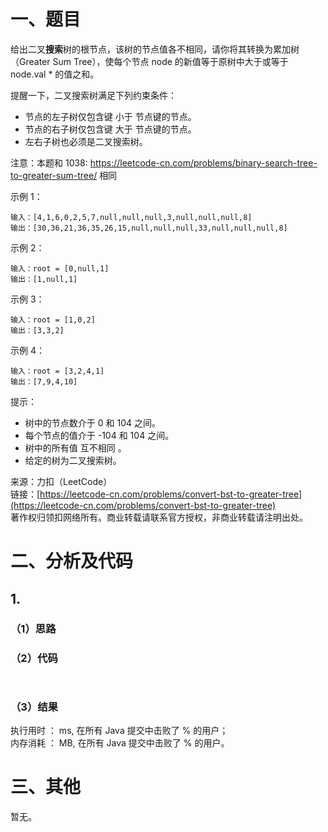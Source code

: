 # 一、题目
给出二叉**搜索**树的根节点，该树的节点值各不相同，请你将其转换为累加树（Greater Sum Tree），使每个节点 node 的新值等于原树中大于或等于 node.val * 的值之和。   
   
提醒一下，二叉搜索树满足下列约束条件：   
   
- 节点的左子树仅包含键 小于 节点键的节点。   
- 节点的右子树仅包含键 大于 节点键的节点。   
- 左右子树也必须是二叉搜索树。   
   
注意：本题和 1038: https://leetcode-cn.com/problems/binary-search-tree-to-greater-sum-tree/ 相同   
   
示例 1：   
```
输入：[4,1,6,0,2,5,7,null,null,null,3,null,null,null,8]
输出：[30,36,21,36,35,26,15,null,null,null,33,null,null,null,8]
``` 
     
示例 2：   
```
输入：root = [0,null,1]
输出：[1,null,1]
```
   
示例 3：   
```
输入：root = [1,0,2]
输出：[3,3,2]
```
   
示例 4：   
```
输入：root = [3,2,4,1]
输出：[7,9,4,10]
```
   
提示：   
- 树中的节点数介于 0 和 104 之间。   
- 每个节点的值介于 -104 和 104 之间。   
- 树中的所有值 互不相同 。   
- 给定的树为二叉搜索树。   
   
来源：力扣（LeetCode）   
链接：[https://leetcode-cn.com/problems/convert-bst-to-greater-tree](https://leetcode-cn.com/problems/convert-bst-to-greater-tree)   
著作权归领扣网络所有。商业转载请联系官方授权，非商业转载请注明出处。   
# 二、分析及代码    
## 1. 
### （1）思路 
### （2）代码  
```Java



```
### （3）结果
执行用时 ： ms, 在所有 Java 提交中击败了 % 的用户；  
内存消耗 ： MB, 在所有 Java 提交中击败了 % 的用户。  
# 三、其他
暂无。   
